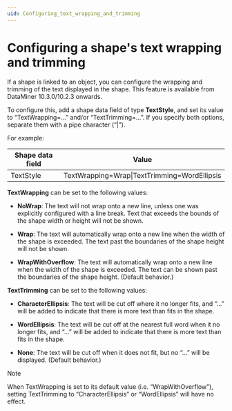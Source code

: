 ```yaml
---
uid: Configuring_text_wrapping_and_trimming
---
```


# Configuring a shape's text wrapping and trimming

If a shape is linked to an object, you can configure the wrapping and trimming of the text displayed in the shape. This feature is available from DataMiner 10.3.0/10.2.3 onwards.

To configure this, add a shape data field of type **TextStyle**, and set its value to “TextWrapping=...” and/or “TextTrimming=...”. If you specify both options, separate them with a pipe character (“\|”).

For example:

| Shape data field | Value |
|-----------------|-------|
|TextStyle         | TextWrapping=Wrap\|TextTrimming=WordEllipsis

**TextWrapping** can be set to the following values:

- **NoWrap**: The text will not wrap onto a new line, unless one was explicitly configured with a line break. Text that exceeds the bounds of the shape width or height will not be shown.

- **Wrap**: The text will automatically wrap onto a new line when the width of the shape is exceeded. The text past the boundaries of the shape height will not be shown.

- **WrapWithOverflow**: The text will automatically wrap onto a new line when the width of the shape is exceeded. The text can be shown past the boundaries of the shape height. (Default behavior.)

**TextTrimming** can be set to the following values:

- **CharacterEllipsis**: The text will be cut off where it no longer fits, and “...” will be added to indicate that there is more text than fits in the shape.

- **WordEllipsis**: The text will be cut off at the nearest full word when it no longer fits, and “...” will be added to indicate that there is more text than fits in the shape.

- **None**: The text will be cut off when it does not fit, but no “...” will be displayed. (Default behavior.)

> [!NOTE]
> When TextWrapping is set to its default value (i.e. “WrapWithOverflow”), setting TextTrimming to “CharacterEllipsis” or “WordEllipsis” will have no effect.
